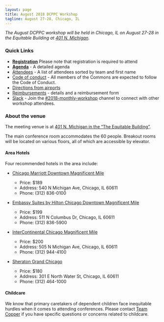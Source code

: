 ```yaml
---
layout: page
title: August 2018 DCPPC Workshop 
tagline: August 27-28, Chicago, IL
---
```


_The August DCPPC workshop will be held in Chicago, IL on August 27-28 in the Equitable Building at [401 N. Michigan](https://www.google.com/maps/place/Equitable+Building,+401+N+Michigan+Ave,+Chicago,+IL+60611/data=!4m2!3m1!1s0x880e2caeb090f199:0x59416c1cc80ae2b7?sa=X&ved=0ahUKEwj7i_3umIHcAhXpg1QKHf8mDD8Q8gEIKDAA)._


### Quick Links

- **[Registration](https://ti.to/dcppc/august-dcppc-workshop)** Please note that registration is required to attend
- **[Agenda](./agenda.md)** - A detailed agenda
- [Attendees](./attendees.md) - A list of attendees sorted by team and first name
- [Code of conduct](https://github.com/dcppc/dcppc-workshops/blob/master/CODE_OF_CONDUCT.md) - All members of the Commons are expected to follow the Code of Conduct.
- [Directions from airports](./directions.md)
- [Reimbursements](./reimbursements.md) - details and a reimbursement form
- [Slack](https://nih-dcppc.slack.com/messages/CAMLGP27N/convo/GANQFSGAD-1528381202.000599/) - Join the [#2018-monthly-workshop](https://nih-dcppc.slack.com/messages/CAMLGP27N/convo/GANQFSGAD-1528381202.000599/) channel to connect with other workshop attendees. 


### About the venue

The meeting venue is at [401 N. Michigan in the “The Equitable Building”](https://www.google.com/maps/place/Equitable+Building,+401+N+Michigan+Ave,+Chicago,+IL+60611/data=!4m2!3m1!1s0x880e2caeb090f199:0x59416c1cc80ae2b7?sa=X&ved=0ahUKEwj7i_3umIHcAhXpg1QKHf8mDD8Q8gEIKDAA).  

The main conference room accommodates the 60 people. Breakout rooms will be located on various floors, all of which are accessible by elevator.

#### Area Hotels

Four recommended hotels in the area include:

- [Chicago Marriott Downtown Magnificent Mile](https://www.marriott.com/hotels/travel/chidt-chicago-marriott-downtown-magnificent-mile/) 
    - Price: $189
    - Address: 540 N Michigan Ave, Chicago, IL 60611
    - Phone: (312) 836-0100
 
- [Embassy Suites by Hilton Chicago Downtown Magnificent Mile](http://embassysuites3.hilton.com/en/hotels/illinois/embassy-suites-by-hilton-chicago-downtown-magnificent-mile-CHIREES/index.html) 
    - Price: $199
    - Address: 511 N Columbus Dr, Chicago, IL 60611
    - Phone: (312) 836-5900
 
- [InterContinental Chicago Magnificent Mile](https://www.icchicagohotel.com) 
    - Price: $200
    - Address: 505 N Michigan Ave, Chicago, IL 60611
    - Phone: (312) 944-4100
 
- [Sheraton Grand Chicago](http://www.sheratonchicago.com)
    - Price: $180
    - Address: 301 E North Water St, Chicago, IL 60611
    - Phone: (312) 464-1000

#### Childcare
We know that primary caretakers of dependent children face inequitable hurdles when it comes to attending conferences. Please contact [Team Copper](dcppc.inbox@gmail.com) if you have specific questions or concerns related to childcare. 


